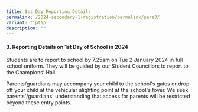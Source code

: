 ```yaml
---
title: 1st Day Reporting Details
permalink: /2024-secondary-1-registration/permalink/para3/
variant: tiptap
description: ""
---
```

<h4>3. Reporting Details on 1st Day of School in 2024</h4><p></p><p>Students are to report to school by 7.25am on Tue 2 January 2024 in full school uniform. They will be guided by our Student Councillors to report to the Champions’ Hall.</p><p>Parents/guardians may accompany your child to the school's gates or drop-off your child at the vehicular alighting point at the school's foyer. We seek parents'/guardians' understanding that access for parents will be restricted beyond these entry points.</p>
